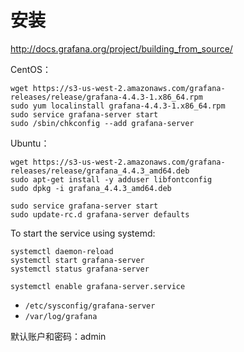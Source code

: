 # 安装

http://docs.grafana.org/project/building_from_source/

CentOS：
```shell
wget https://s3-us-west-2.amazonaws.com/grafana-releases/release/grafana-4.4.3-1.x86_64.rpm
sudo yum localinstall grafana-4.4.3-1.x86_64.rpm
sudo service grafana-server start
sudo /sbin/chkconfig --add grafana-server
```

Ubuntu：
```shell
wget https://s3-us-west-2.amazonaws.com/grafana-releases/release/grafana_4.4.3_amd64.deb
sudo apt-get install -y adduser libfontconfig
sudo dpkg -i grafana_4.4.3_amd64.deb

sudo service grafana-server start
sudo update-rc.d grafana-server defaults
```

To start the service using systemd:

```shell
systemctl daemon-reload
systemctl start grafana-server
systemctl status grafana-server

systemctl enable grafana-server.service
```

- `/etc/sysconfig/grafana-server`
- `/var/log/grafana`

默认账户和密码：admin